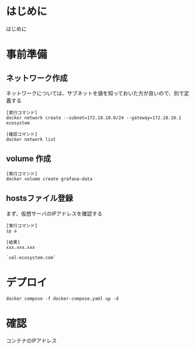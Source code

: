 # はじめに
はじめに


# 事前準備

## ネットワーク作成
ネットワークについては、サブネットを値を知っておいた方が良いので、別で定義する
```
[実行コマンド]
docker network create --subnet=172.10.10.0/24 --gateway=172.10.10.1 ecosystem

[確認コマンド]
docker network list
```

## volume 作成
```
[実行コマンド]
docker volume create grafana-data
```

## hostsファイル登録
まず、仮想サーバのIPアドレスを確認する
```
[実行コマンド]
ip a

[結果]
xxx.xxx.xxx
```
```
`val-ecosystem.com`
```

# デプロイ

```
docker compose -f docker-compose.yaml up -d
```

# 確認

コンテナのIPアドレス